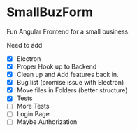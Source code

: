 # SmallBuzForm
Fun Angular Frontend for a small business.

Need to add 
- [X] Electron
- [X] Proper Hook up to Backend
- [X] Clean up and Add features back in.
- [X] Bug list (promise issue with Electron)
- [X] Move files in Folders (better structure)
- [X] Tests
- [ ] More Tests
- [ ] Login Page
- [ ] Maybe Authorization
